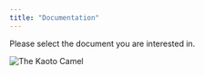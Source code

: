 ```yaml
---
title: "Documentation"
---
```


Please select the document you are interested in.

![The Kaoto Camel](kaoto-camel.png)